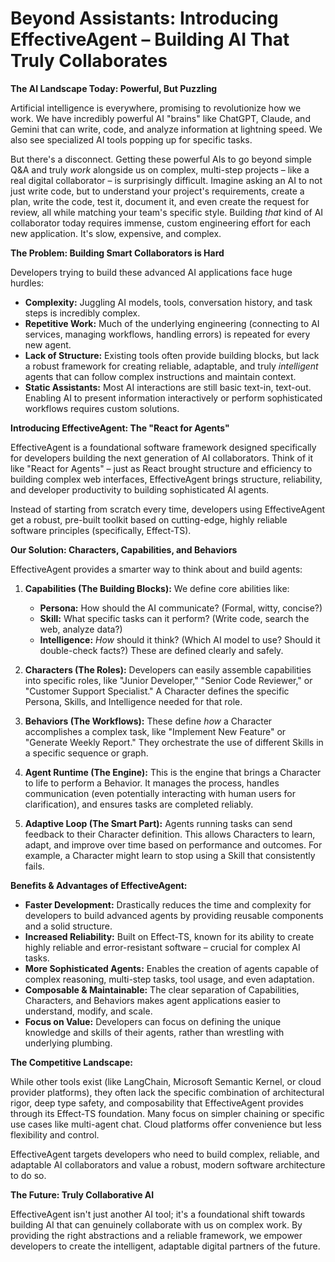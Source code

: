 # Beyond Assistants: Introducing EffectiveAgent – Building AI That Truly Collaborates

**The AI Landscape Today: Powerful, But Puzzling**

Artificial intelligence is everywhere, promising to revolutionize how we work. We have incredibly powerful AI "brains" like ChatGPT, Claude, and Gemini that can write, code, and analyze information at lightning speed. We also see specialized AI tools popping up for specific tasks.

But there's a disconnect. Getting these powerful AIs to go beyond simple Q&A and truly *work* alongside us on complex, multi-step projects – like a real digital collaborator – is surprisingly difficult. Imagine asking an AI to not just write code, but to understand your project's requirements, create a plan, write the code, test it, document it, and even create the request for review, all while matching your team's specific style. Building *that* kind of AI collaborator today requires immense, custom engineering effort for each new application. It's slow, expensive, and complex.

**The Problem: Building Smart Collaborators is Hard**

Developers trying to build these advanced AI applications face huge hurdles:

*   **Complexity:** Juggling AI models, tools, conversation history, and task steps is incredibly complex.
*   **Repetitive Work:** Much of the underlying engineering (connecting to AI services, managing workflows, handling errors) is repeated for every new agent.
*   **Lack of Structure:** Existing tools often provide building blocks, but lack a robust framework for creating reliable, adaptable, and truly *intelligent* agents that can follow complex instructions and maintain context.
*   **Static Assistants:** Most AI interactions are still basic text-in, text-out. Enabling AI to present information interactively or perform sophisticated workflows requires custom solutions.

**Introducing EffectiveAgent: The "React for Agents"**

EffectiveAgent is a foundational software framework designed specifically for developers building the next generation of AI collaborators. Think of it like "React for Agents" – just as React brought structure and efficiency to building complex web interfaces, EffectiveAgent brings structure, reliability, and developer productivity to building sophisticated AI agents.

Instead of starting from scratch every time, developers using EffectiveAgent get a robust, pre-built toolkit based on cutting-edge, highly reliable software principles (specifically, Effect-TS).

**Our Solution: Characters, Capabilities, and Behaviors**

EffectiveAgent provides a smarter way to think about and build agents:

1.  **Capabilities (The Building Blocks):** We define core abilities like:
    *   **Persona:** How should the AI communicate? (Formal, witty, concise?)
    *   **Skill:** What specific tasks can it perform? (Write code, search the web, analyze data?)
    *   **Intelligence:** *How* should it think? (Which AI model to use? Should it double-check facts?)
    These are defined clearly and safely.

2.  **Characters (The Roles):** Developers can easily assemble capabilities into specific roles, like "Junior Developer," "Senior Code Reviewer," or "Customer Support Specialist." A Character defines the specific Persona, Skills, and Intelligence needed for that role.

3.  **Behaviors (The Workflows):** These define *how* a Character accomplishes a complex task, like "Implement New Feature" or "Generate Weekly Report." They orchestrate the use of different Skills in a specific sequence or graph.

4.  **Agent Runtime (The Engine):** This is the engine that brings a Character to life to perform a Behavior. It manages the process, handles communication (even potentially interacting with human users for clarification), and ensures tasks are completed reliably.

5.  **Adaptive Loop (The Smart Part):** Agents running tasks can send feedback to their Character definition. This allows Characters to learn, adapt, and improve over time based on performance and outcomes. For example, a Character might learn to stop using a Skill that consistently fails.

**Benefits & Advantages of EffectiveAgent:**

*   **Faster Development:** Drastically reduces the time and complexity for developers to build advanced agents by providing reusable components and a solid structure.
*   **Increased Reliability:** Built on Effect-TS, known for its ability to create highly reliable and error-resistant software – crucial for complex AI tasks.
*   **More Sophisticated Agents:** Enables the creation of agents capable of complex reasoning, multi-step tasks, tool usage, and even adaptation.
*   **Composable & Maintainable:** The clear separation of Capabilities, Characters, and Behaviors makes agent applications easier to understand, modify, and scale.
*   **Focus on Value:** Developers can focus on defining the unique knowledge and skills of their agents, rather than wrestling with underlying plumbing.

**The Competitive Landscape:**

While other tools exist (like LangChain, Microsoft Semantic Kernel, or cloud provider platforms), they often lack the specific combination of architectural rigor, deep type safety, and composability that EffectiveAgent provides through its Effect-TS foundation. Many focus on simpler chaining or specific use cases like multi-agent chat. Cloud platforms offer convenience but less flexibility and control.

EffectiveAgent targets developers who need to build complex, reliable, and adaptable AI collaborators and value a robust, modern software architecture to do so.

**The Future: Truly Collaborative AI**

EffectiveAgent isn't just another AI tool; it's a foundational shift towards building AI that can genuinely collaborate with us on complex work. By providing the right abstractions and a reliable framework, we empower developers to create the intelligent, adaptable digital partners of the future.
